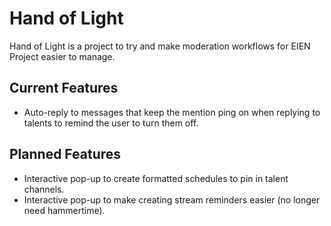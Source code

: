 # Hand of Light

Hand of Light is a project to try and make moderation workflows for EIEN Project easier to manage.

## Current Features
* Auto-reply to messages that keep the mention ping on when replying to talents to remind the user to turn them off.

## Planned Features
* Interactive pop-up to create formatted schedules to pin in talent channels.
* Interactive pop-up to make creating stream reminders easier (no longer need hammertime).

